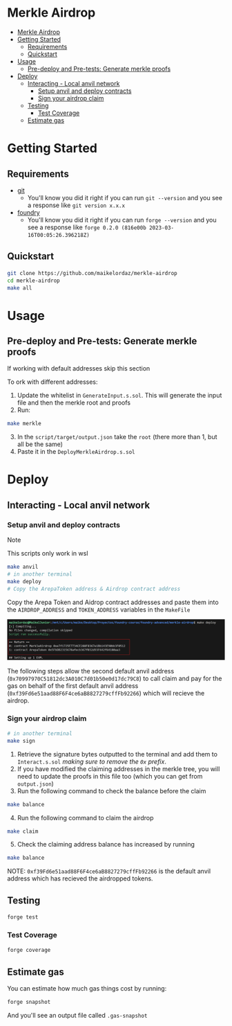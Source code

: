 # Merkle Airdrop 

- [Merkle Airdrop](#merkle-airdrop)
- [Getting Started](#getting-started)
  - [Requirements](#requirements)
  - [Quickstart](#quickstart)
- [Usage](#usage)
  - [Pre-deploy and Pre-tests: Generate merkle proofs](#pre-deploy-and-pre-tests-generate-merkle-proofs)
- [Deploy](#deploy)
  - [Interacting - Local anvil network](#interacting---local-anvil-network)
    - [Setup anvil and deploy contracts](#setup-anvil-and-deploy-contracts)
    - [Sign your airdrop claim](#sign-your-airdrop-claim)
  - [Testing](#testing)
    - [Test Coverage](#test-coverage)
  - [Estimate gas](#estimate-gas)

# Getting Started

## Requirements

- [git](https://git-scm.com/book/en/v2/Getting-Started-Installing-Git)
  - You'll know you did it right if you can run `git --version` and you see a response like `git version x.x.x`
- [foundry](https://getfoundry.sh/)
  - You'll know you did it right if you can run `forge --version` and you see a response like `forge 0.2.0 (816e00b 2023-03-16T00:05:26.396218Z)` 


## Quickstart

```bash
git clone https://github.com/maikelordaz/merkle-airdrop
cd merkle-airdrop
make all
```

# Usage

## Pre-deploy and Pre-tests: Generate merkle proofs

If working with default addresses skip this section

To ork with different addresses:
1. Update the whitelist in `GenerateInput.s.sol`. This will generate the input file and then the merkle root and proofs
2. Run:

```bash
make merkle
```

3. In the `script/target/output.json` take the `root` (there more than 1, but all be the same)
4. Paste it in the `DeployMerkleAirdrop.s.sol` 

# Deploy 

## Interacting - Local anvil network

### Setup anvil and deploy contracts

>[!NOTE]
> This scripts only work in wsl

```bash
make anvil
# in another terminal
make deploy
# Copy the ArepaToken address & Airdrop contract address
```
Copy the Arepa Token and Aidrop contract addresses and paste them into the `AIRDROP_ADDRESS` and `TOKEN_ADDRESS` variables in the `MakeFile`

![alt text](image.png)

The following steps allow the second default anvil address (`0x70997970C51812dc3A010C7d01b50e0d17dc79C8`) to call claim and pay for the gas on behalf of the first default anvil address (`0xf39Fd6e51aad88F6F4ce6aB8827279cffFb92266`) which will recieve the airdrop. 

### Sign your airdrop claim  

```bash
# in another terminal
make sign
```

1. Retrieve the signature bytes outputted to the terminal and add them to `Interact.s.sol` *making sure to remove the `0x` prefix*.
2. If you have modified the claiming addresses in the merkle tree, you will need to update the proofs in this file too (which you can get from `output.json`)
3. Run the following command to check the balance before the claim   
   
```bash
make balance
```

4. Run the following command to claim the airdrop

```bash
make claim
```

5. Check the claiming address balance has increased by running

```bash
make balance
```

NOTE: `0xf39Fd6e51aad88F6F4ce6aB8827279cffFb92266` is the default anvil address which has recieved the airdropped tokens.


## Testing

```bash
forge test
```

### Test Coverage

```bash
forge coverage
```

## Estimate gas

You can estimate how much gas things cost by running:

```bash
forge snapshot
```

And you'll see an output file called `.gas-snapshot`